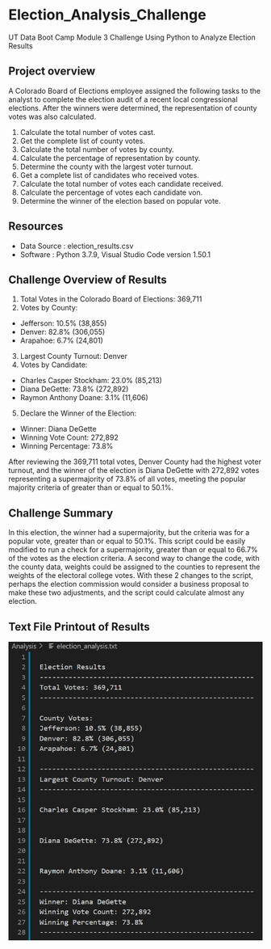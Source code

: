 # Election_Analysis_Challenge
UT Data Boot Camp Module 3 Challenge Using Python to Analyze Election Results

## Project overview
A Colorado Board of Elections employee assigned the following tasks to the analyst to complete the election audit of a recent local congressional elections.  After the winners were determined, the representation of county votes was also calculated. 

1. Calculate the total number of votes cast.
2. Get the complete list of county votes.
3. Calculate the total number of votes by county. 
4. Calculate the percentage of representation by county. 
5. Determine the county with the largest voter turnout. 
6. Get a complete list of candidates who received votes.
7. Calculate the total number of votes each candidate received.
8. Calculate the percentage of votes each candidate von.
9. Determine the winner of the election based on popular vote.

## Resources 
- Data Source : election_results.csv
- Software : Python 3.7.9, Visual Studio Code version 1.50.1

## Challenge Overview of Results
1. Total Votes in the Colorado Board of Elections: 369,711
2. Votes by County:
 - Jefferson: 10.5% (38,855)
 - Denver: 82.8% (306,055)
 - Arapahoe: 6.7% (24,801)
3. Largest County Turnout: Denver
4. Votes by Candidate:
 - Charles Casper Stockham: 23.0% (85,213)
 - Diana DeGette: 73.8% (272,892)
 - Raymon Anthony Doane: 3.1% (11,606)
5. Declare the Winner of the Election: 
 - Winner: Diana DeGette
 - Winning Vote Count: 272,892
 - Winning Percentage: 73.8%
 
After reviewing the 369,711 total votes, Denver County had the highest voter turnout, and the winner of the election is Diana DeGette with 272,892 votes representing a supermajority of 73.8% of all votes, meeting the popular majority criteria of greater than or equal to 50.1%. 
 
## Challenge Summary
In this election, the winner had a supermajority, but the criteria was for a popular vote, greater than or equal to 50.1%.  This script could be easily modified to run a check for a supermajority, greater than or equal to 66.7% of the votes as the election criteria.  A second way to change the code, with the county data, weights could be assigned to the counties to represent the weights of the electoral college votes.  With these 2 changes to the script, perhaps the election commission would consider a business proposal to make these two adjustments, and the script could calculate almost any election.  

## Text File Printout of Results
![Pic 4](https://github.com/Baylex/Election_Analysis_Challenge/blob/main/Text_Devliverable2.PNG)
